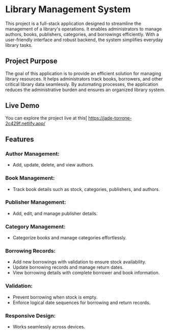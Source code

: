 # Library Management System

This project is a full-stack application designed to streamline the management of a library's operations. It enables administrators to manage authors, books, publishers, categories, and borrowings efficiently. With a user-friendly interface and robust backend, the system simplifies everyday library tasks.

## Project Purpose
The goal of this application is to provide an efficient solution for managing library resources. It helps administrators track books, borrowers, and other critical library data seamlessly. By automating processes, the application reduces the administrative burden and ensures an organized library system.

## Live Demo
You can explore the project live at this[ https://jade-torrone-2c429f.netlify.app/

## Features

### Author Management:
- Add, update, delete, and view authors.

### Book Management:
- Track book details such as stock, categories, publishers, and authors.

### Publisher Management:
- Add, edit, and manage publisher details.

### Category Management:
- Categorize books and manage categories effortlessly.

### Borrowing Records:
- Add new borrowings with validation to ensure stock availability.
- Update borrowing records and manage return dates.
- View borrowing details with complete borrower and book information.

### Validation:
- Prevent borrowing when stock is empty.
- Enforce logical date sequences for borrowing and return records.

### Responsive Design:
- Works seamlessly across devices.
